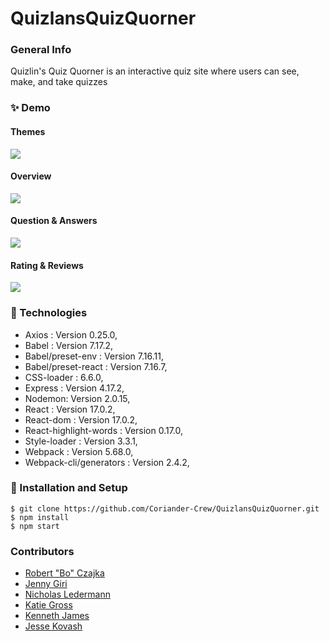 # QuizlansQuizQuorner

### General Info
Quizlin's Quiz Quorner is an interactive quiz site where users can see, make, and take quizzes

### ✨ Demo

#### Themes
![](https://imgur.com/a/ekBo8ZP.gif)

#### Overview
![](http://g.recordit.co/xUzhnzFfPE.gif)

#### Question & Answers
![](https://imgur.com/jZcttxB.gif)

#### Rating & Reviews
![](https://i.imgur.com/fMTMZKa.gif)

### 🧪 Technologies
* Axios : Version 0.25.0,
* Babel : Version 7.17.2,
* Babel/preset-env : Version 7.16.11,
* Babel/preset-react : Version 7.16.7,
* CSS-loader : 6.6.0,
* Express : Version 4.17.2,
* Nodemon: Version 2.0.15,
* React : Version 17.0.2,
* React-dom : Version 17.0.2,
* React-highlight-words : Version 0.17.0,
* Style-loader : Version 3.3.1,
* Webpack : Version 5.68.0,
* Webpack-cli/generators : Version 2.4.2,



### 🚀 Installation and Setup
```
$ git clone https://github.com/Coriander-Crew/QuizlansQuizQuorner.git
$ npm install
$ npm start

```


### Contributors
- [Robert "Bo" Czajka](https://www.linkedin.com/in/robert-czajka2/)
- [Jenny Giri](https://www.linkedin.com/in/jgiri/)
- [Nicholas Ledermann](https://www.linkedin.com/in/nicholas-ledermann/)
- [Katie Gross](https://www.linkedin.com/in/kathleen-gross/)
- [Kenneth James](https://www.linkedin.com/in/kjames7421/)
- [Jesse Kovash](https://www.linkedin.com/in/jessekovash/)

